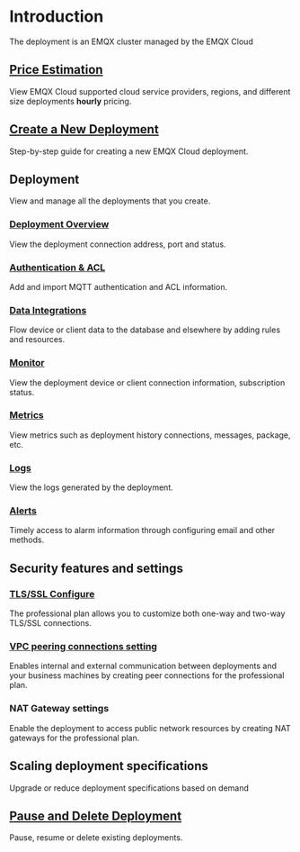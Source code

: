 # Introduction

The deployment is an EMQX cluster managed by the EMQX Cloud




## [Price Estimation](../price/calculator.md)
View EMQX Cloud supported cloud service providers, regions, and different size deployments **hourly** pricing.



## [Create a New Deployment](./create_deployment.md)

Step-by-step guide for creating a new EMQX Cloud deployment.



## Deployment

View and manage all the deployments that you create.

### [Deployment Overview](./view_deployment.md)

View the deployment connection address, port and status.


### [Authentication & ACL](./auth.md)

Add and import MQTT authentication and ACL information.

### [Data Integrations](../rule_engine/introduction.md)

Flow device or client data to the database and elsewhere by adding rules and resources.

### [Monitor](./monitors.md)

View the deployment device or client connection information, subscription status.

### [Metrics](./metrics.md)

View metrics such as deployment history connections, messages, package, etc.

### [Logs](./logs.md)

View the logs generated by the deployment.

### [Alerts](./alerts.md)

Timely access to alarm information through configuring email and other methods.



## Security features and settings

### [TLS/SSL Configure](./tls_ssl.md)

The professional plan allows you to customize both one-way and two-way TLS/SSL connections.


### [VPC peering connections setting](./vpc_peering.md)

Enables internal and external communication between deployments and your business machines by creating peer connections for the professional plan.


### NAT Gateway settings

Enable the deployment to access public network resources by creating NAT gateways for the professional plan.


## Scaling deployment specifications
Upgrade or reduce deployment specifications based on demand


## [Pause and Delete Deployment](./delete_deployment.md)

Pause, resume or delete existing deployments.








